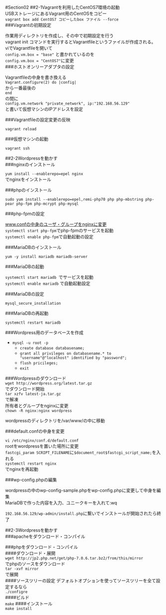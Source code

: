 #Section02
##2-1Vagrantを利用したCentOS7環境の起動  
USBストレージにあるVagrant用のCentOSをコピー  
`vagrant box add CentOS7 コピーしたbox ファイル --force`  
###Vagrantの初期設定  

作業用ディレクトリを作成し、その中で初期設定を行う  
vagrant init
コマンドを実行するとVagrantfileというファイルが作成される。  
viでVagrantfileを開いて  
`config.vm.box = "base"` と書かれているのを  
`config.vm.box = "CentOS7"`に変更  
###ホストオンリーアダプタの設定  

Vagrantfileの中身を書き換える  
`Vagrant.configure(2) do |config| `   
から一番最後の  
`end`  
の間に  
`config.vm.network "private_network", ip:"192.168.56.129"`  
と書いて仮想マシンのIPアドレスを設定  

###Vagrantfileの設定変更の反映  

`vagrant reload`  

###仮想マシンの起動  

`vagrant ssh`  

##2-2Wordpressを動かす  
###nginxのインストール

`yum install --enablerepo=epel nginx`  
でnginxをインストール  

###phpのインストール 

`sudo yum install --enablerepo=epel,remi-php70 php php-mbstring php-pear php-fpm php-mcrypt php-mysql`  

###php-fpmの設定  

www.confの中身のユーザ・グループをnginxに変更  
`systemctl start php-fpm`でphp-fpmのサービスを起動  
`systemctl enable php-fpm`で自動起動の設定  

###MariaDBのインストール 

`yum -y install mariadb mariadb-server  `

###MariaDBの起動  

`systemctl start mariadb `でサービスを起動   
`systemctl enable mariadb` で自動起動設定  

###MariaDBの設定  

`mysql_secure_installation`

###MariaDBの再起動  

`systemctl restart mariadb ` 

###Wordpress用のデータベースを作成  

* `mysql -u root -p`  
	- `create database databasename;`  
	- `grant all privileges on databasename.* to "username"@"localhost" identified by "password";`    
	- `flush pricileges;`  
	- `exit`  
	
###Wordpressのダウンロード  
`wget http://wordpress.org/latest.tar.gz `   
でダウンロード開始  
`tar xzfv latest-ja.tar.gz`  
で解凍  
所有者とグループをnginxに変更  
`chown -R nginx:nginx wordpress  `

wordpressのディレクトリを/var/www/の中に移動  

###default.confの中身を変更  

`vi /etc/nginx/conf.d/default.conf`  
rootをwordpressを置いた場所に変更  
`fastcgi_param SCRIPT_FILENAME`に`$document_root$fastcgi_script_name;`を入れる  
`systemctl restart nginx`  
でnginxを再起動  

###wp-config.phpの編集  

wordpressの中のwp-config-sample.phpをwp-config.phpに変更して中身を編集  
MariaDBで作った内容を入力、ユニークキーを入れて:wq  

`192.168.56.129/wp-admin/install.php`に繋いでインストールが開始されたら終了  

##2-3Wordpressを動かす  
###apacheをダウンロード・コンパイル

###phpをダウンロード・コンパイル  
####ダウンロード・展開  
`wget http://jp2.php.net/get/php-7.0.6.tar.bz2/from/this/mirror`  
でphpのソースをダウンロード  
`tar -xvf mirror`  
で展開  
####ソースツリーの設定 
デフォルトオプションを使ってソースツリーを全て設定するなら  
`./configre`  
####ビルド  
`make`
####インストール  
`make install`    
